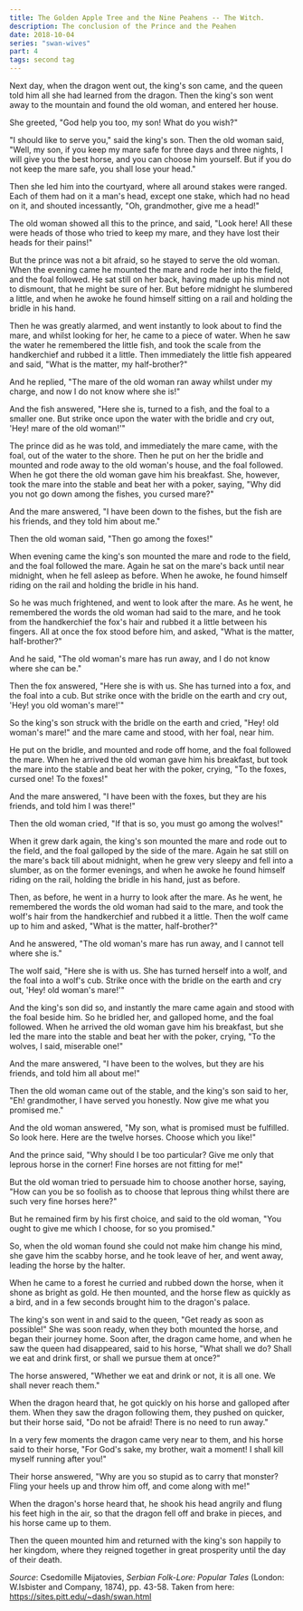 ```yaml
---
title: The Golden Apple Tree and the Nine Peahens -- The Witch.
description: The conclusion of the Prince and the Peahen
date: 2018-10-04
series: "swan-wives"
part: 4
tags: second tag
---
```


Next day, when the dragon went out, the king's son came, and the queen told him all she had learned from the dragon. Then the king's son went away to the mountain and found the old woman, and entered her house. 

She greeted, "God help you too, my son! What do you wish?"

"I should like to serve you," said the king's son. Then the old woman said, "Well, my son, if you keep my mare safe for three days and three nights, I will give you the best horse, and you can choose him yourself. But if you do not keep the mare safe, you shall lose your head."

Then she led him into the courtyard, where all around stakes were ranged. Each of them had on it a man's head, except one stake, which had no head on it, and shouted incessantly, "Oh, grandmother, give me a head!"

The old woman showed all this to the prince, and said, "Look here! All these were heads of those who tried to keep my mare, and they have lost their heads for their pains!"

But the prince was not a bit afraid, so he stayed to serve the old woman. When the evening came he mounted the mare and rode her into the field, and the foal followed. He sat still on her back, having made up his mind not to dismount, that he might be sure of her. But before midnight he slumbered a little, and when he awoke he found himself sitting on a rail and holding the bridle in his hand.

Then he was greatly alarmed, and went instantly to look about to find the mare, and whilst looking for her, he came to a piece of water. When he saw the water he remembered the little fish, and took the scale from the handkerchief and rubbed it a little. Then immediately the little fish appeared and said, "What is the matter, my half-brother?"

And he replied, "The mare of the old woman ran away whilst under my charge, and now I do not know where she is!"

And the fish answered, "Here she is, turned to a fish, and the foal to a smaller one. But strike once upon the water with the bridle and cry out, 'Hey! mare of the old woman!'"

The prince did as he was told, and immediately the mare came, with the foal, out of the water to the shore. Then he put on her the bridle and mounted and rode away to the old woman's house, and the foal followed. When he got there the old woman gave him his breakfast. She, however, took the mare into the stable and beat her with a poker, saying, "Why did you not go down among the fishes, you cursed mare?"

And the mare answered, "I have been down to the fishes, but the fish are his friends, and they told him about me."

Then the old woman said, "Then go among the foxes!"

When evening came the king's son mounted the mare and rode to the field, and the foal followed the mare. Again he sat on the mare's back until near midnight, when he fell asleep as before. When he awoke, he found himself riding on the rail and holding the bridle in his hand.

So he was much frightened, and went to look after the mare. As he went, he remembered the words the old woman had said to the mare, and he took from the handkerchief the fox's hair and rubbed it a little between his fingers. All at once the fox stood before him, and asked, "What is the matter, half-brother?"

And he said, "The old woman's mare has run away, and I do not know where she can be."

Then the fox answered, "Here she is with us. She has turned into a fox, and the foal into a cub. But strike once with the bridle on the earth and cry out, 'Hey! you old woman's mare!'"

So the king's son struck with the bridle on the earth and cried, "Hey! old woman's mare!" and the mare came and stood, with her foal, near him.

He put on the bridle, and mounted and rode off home, and the foal followed the mare. When he arrived the old woman gave him his breakfast, but took the mare into the stable and beat her with the poker, crying, "To the foxes, cursed one! To the foxes!"

And the mare answered, "I have been with the foxes, but they are his friends, and told him I was there!"

Then the old woman cried, "If that is so, you must go among the wolves!"

When it grew dark again, the king's son mounted the mare and rode out to the field, and the foal galloped by the side of the mare. Again he sat still on the mare's back till about midnight, when he grew very sleepy and fell into a slumber, as on the former evenings, and when he awoke he found himself riding on the rail, holding the bridle in his hand, just as before.

Then, as before, he went in a hurry to look after the mare. As he went, he remembered the words the old woman had said to the mare, and took the wolf's hair from the handkerchief and rubbed it a little. Then the wolf came up to him and asked, "What is the matter, half-brother?"

And he answered, "The old woman's mare has run away, and I cannot tell where she is."

The wolf said, "Here she is with us. She has turned herself into a wolf, and the foal into a wolf's cub. Strike once with the bridle on the earth and cry out, 'Hey! old woman's mare!'"

And the king's son did so, and instantly the mare came again and stood with the foal beside him. So he bridled her, and galloped home, and the foal followed. When he arrived the old woman gave him his breakfast, but she led the mare into the stable and beat her with the poker, crying, "To the wolves, I said, miserable one!"

And the mare answered, "I have been to the wolves, but they are his friends, and told him all about me!"

Then the old woman came out of the stable, and the king's son said to her, "Eh! grandmother, I have served you honestly. Now give me what you promised me."

And the old woman answered, "My son, what is promised must be fulfilled. So look here. Here are the twelve horses. Choose which you like!"

And the prince said, "Why should I be too particular? Give me only that leprous horse in the corner! Fine horses are not fitting for me!"

But the old woman tried to persuade him to choose another horse, saying, "How can you be so foolish as to choose that leprous thing whilst there are such very fine horses here?"

But he remained firm by his first choice, and said to the old woman, "You ought to give me which I choose, for so you promised."

So, when the old woman found she could not make him change his mind, she gave him the scabby horse, and he took leave of her, and went away, leading the horse by the halter.

When he came to a forest he curried and rubbed down the horse, when it shone as bright as gold. He then mounted, and the horse flew as quickly as a bird, and in a few seconds brought him to the dragon's palace.

The king's son went in and said to the queen, "Get ready as soon as possible!" She was soon ready, when they both mounted the horse, and began their journey home. Soon after, the dragon came home, and when he saw the queen had disappeared, said to his horse, "What shall we do? Shall we eat and drink first, or shall we pursue them at once?"

The horse answered, "Whether we eat and drink or not, it is all one. We shall never reach them."

When the dragon heard that, he got quickly on his horse and galloped after them. When they saw the dragon following them, they pushed on quicker, but their horse said, "Do not be afraid! There is no need to run away."

In a very few moments the dragon came very near to them, and his horse said to their horse, "For God's sake, my brother, wait a moment! I shall kill myself running after you!"

Their horse answered, "Why are you so stupid as to carry that monster? Fling your heels up and throw him off, and come along with me!"

When the dragon's horse heard that, he shook his head angrily and flung his feet high in the air, so that the dragon fell off and brake in pieces, and his horse came up to them.

Then the queen mounted him and returned with the king's son happily to her kingdom, where they reigned together in great prosperity until the day of their death.

*Source*: Csedomille Mijatovies, *Serbian Folk-Lore: Popular Tales* (London: W.Isbister and Company, 1874), pp. 43-58. Taken from here: https://sites.pitt.edu/~dash/swan.html


